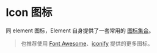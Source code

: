 # Icon 图标

同 element 图标，Element 自身提供了一套常用的 [图标集合](http://element.eleme.io/#/zh-CN/component/icon)。

> 也推荐使用 [Font Awesome](https://fontawesome.com/)、[iconify](https://iconify.design/) 提供的更多图标。
